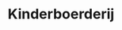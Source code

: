 ---
title: Kinderboerderij
slug: "kinderboerderij"
description: De opdracht hield in dat er een banner voor de Facebook groep van de klas moest worden gemaakt.
type: "intern"
members:
    - name: "Jules Vanrijsselgem"
      direction: "Cross-Media Ontwerp"
      subdirection: "Graphic Design"
      disk: "2e Schijf"
thumbnail:
    url: "kinderboerderij/thumb.png"
    alt: ""
    height: 1
    width: 1
    text-color: "b20112"
    background-color: "b20112"
media:
    - url: "kinderboerderij/1.gif"
      type: "image"
      text: "Started with an idea, worked out a sketch and digitalized it."
    - url: "kinderboerderij/2.gif"
      type: "image"
      text: "Picked the colors and filled in the shades."
    - url: "kinderboerderij/3.gif"
      type: "image"
      text: "And finally I made the guy who owns the cinema and made him put up the letters of the movie."
    - url: "kinderboerderij/4.gif"
      type: "image"
created: 20/01/2017
order: 1
---
